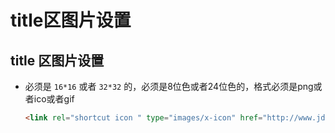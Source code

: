 # title区图片设置

## title 区图片设置

+ 必须是 `16*16` 或者 `32*32` 的，必须是8位色或者24位色的，格式必须是png或者ico或者gif

    ```html
    <link rel="shortcut icon " type="images/x-icon" href="http://www.jd.com/favicon.ico">
    ```
